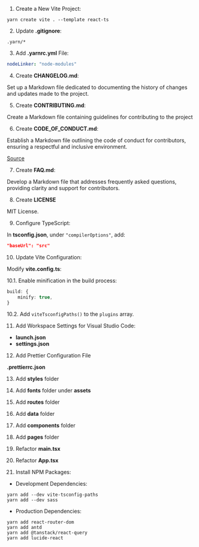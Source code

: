 1. Create a New Vite Project:

```shell
yarn create vite . --template react-ts
```

2. Update **.gitignore**:

```
.yarn/*
```

3. Add **.yarnrc.yml** File:

```yml
nodeLinker: "node-modules"
```

4. Create **CHANGELOG.md**:

Set up a Markdown file dedicated to documenting the history of changes and updates made to the project.

5. Create **CONTRIBUTING.md**:

Create a Markdown file containing guidelines for contributing to the project

6. Create **CODE_OF_CONDUCT.md**:

Establish a Markdown file outlining the code of conduct for contributors, ensuring a respectful and inclusive environment.

[Source](https://www.contributor-covenant.org/)

7. Create **FAQ.md**:

Develop a Markdown file that addresses frequently asked questions, providing clarity and support for contributors.

8. Create **LICENSE**

MIT License.

9. Configure TypeScript:

In **tsconfig.json**, under `"compilerOptions"`, add:

```json
"baseUrl": "src"
```

10. Update Vite Configuration:

Modify **vite.config.ts**:

10.1. Enable minification in the build process:

```ts
build: {
    minify: true,
}
```

10.2. Add `viteTsconfigPaths()` to the `plugins` array.

11. Add Workspace Settings for Visual Studio Code:

-   **launch.json**
-   **settings.json**

12. Add Prettier Configuration File

**.prettierrc.json**

13. Add **styles** folder

14. Add **fonts** folder under **assets**

15. Add **routes** folder

16. Add **data** folder

17. Add **components** folder

18. Add **pages** folder

19. Refactor **main.tsx**

20. Refactor **App.tsx**

21. Install NPM Packages:

-   Development Dependencies:

```shell
yarn add --dev vite-tsconfig-paths
yarn add --dev sass
```

-   Production Dependencies:

```shell
yarn add react-router-dom
yarn add antd
yarn add @tanstack/react-query
yarn add lucide-react
```
